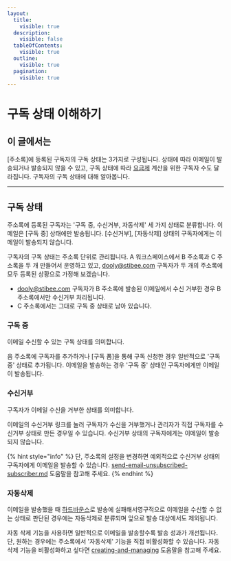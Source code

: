 ```yaml
---
layout:
  title:
    visible: true
  description:
    visible: false
  tableOfContents:
    visible: true
  outline:
    visible: true
  pagination:
    visible: true
---
```


# 구독 상태 이해하기

## 이 글에서는

\[주소록]에 등록된 구독자의 구독 상태는 3가지로 구성됩니다. 상태에 따라 이메일이 발송되거나 발송되지 않을 수 있고, 구독 상태에 따라 [요금제](../../pricing/understanding/type.md) 계산을 위한 구독자 수도 달라집니다. 구독자의 구독 상태에 대해 알아봅니다.

***

## 구독 상태 <a href="#status" id="status"></a>

주소록에 등록된 구독자는 '구독 중, 수신거부, 자동삭제' 세 가지 상태로 분류합니다. 이메일은 \[구독 중] 상태에만 발송됩니다. \[수신거부], \[자동삭제] 상태의 구독자에게는 이메일이 발송되지 않습니다.

구독자의 구독 상태는 주소록 단위로 관리됩니다. A 워크스페이스에서 B 주소록과 C 주소록을 두 개 만들어서 운영하고 있고, dooly@stibee.com 구독자가 두 개의 주소록에 모두 등록된 상황으로 가정해 보겠습니다.

* dooly@stibee.com 구독자가 B 주소록에 발송된 이메일에서 수신 거부한 경우 B 주소록에서만 수신거부 처리됩니다.
* C 주소록에서는 그대로 구독 중 상태로 남아 있습니다.



### 구독 중 <a href="#subscribe" id="subscribe"></a>

이메일 수신할 수 있는 구독 상태를 의미합니다.&#x20;

음 주소록에 구독자를 추가하거나 \[구독 폼]을 통해 구독 신청한 경우 일반적으로 '구독 중' 상태로 추가됩니다. 이메일을 발송하는 경우 '구독 중' 상태인 구독자에게만 이메일이 발송됩니다.



### 수신거부 <a href="#unsubscribe" id="unsubscribe"></a>

구독자가 이메일 수신을 거부한 상태를 의미합니다.

이메일의 수신거부 링크를 눌러 구독자가 수신을 거부했거나 관리자가 직접 구독자를 수신거부 상태로 만든 경우일 수 있습니다. 수신거부 상태의 구독자에게는 이메일이 발송되지 않습니다.&#x20;

{% hint style="info" %}
단, 주소록의 설정을 변경하면 예외적으로 수신거부 상태의 구독자에게 이메일을 발송할 수 있습니다. [send-email-unsubscribed-subscriber.md](../../email/send/send-email-unsubscribed-subscriber.md "mention") 도움말을 참고해 주세요.
{% endhint %}



### 자동삭제 <a href="#auto-deleted" id="auto-deleted"></a>

이메일을 발송했을 때 [하드바운스](../../email/analytics/email-detailed-statistics.md#hard-bounce)로 발송에 실패해서영구적으로 이메일을 수신할 수 없는 상태로 판단된 경우에는 자동삭제로 분류되며 앞으로 발송 대상에서도 제외됩니다.

자동 삭제 기능을 사용하면 일반적으로 이메일을 발송할수록 발송 성과가 개선됩니다. 단, 원하는 경우에는 주소록에서 '자동삭제' 기능을 직접 비활성화할 수 있습니다. 자동삭제 기능을 비활성화하고 싶다면 [creating-and-managing](../creating-and-managing/ "mention") 도움말을 참고해 주세요.
